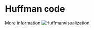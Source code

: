 # Huffman code
<a href="https://en.wikipedia.org/wiki/Huffman_coding">More information</a>
<img src="https://github.com/dxbluff/Huffman/blob/master/Huffman_huff_demo%5B1%5D.gif" alt="Huffmanvisualization">
